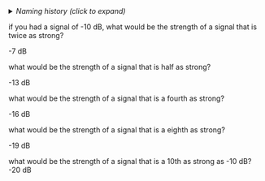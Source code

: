 <details><summary><i>Naming history (click to expand)</i></summary>
<pre>
2022 Oct 31: 350-decibels-dB.md
2023 May 22: 020_Decibels_dB.md
</pre>
</details>

if you had a signal of -10 dB, 
what would be the strength of a signal that is twice as strong?

-7 dB

what would be the strength of a signal that is half as strong?

-13 dB

what would be the strength of a signal that is a fourth as strong?

-16 dB

what would be the strength of a signal that is a eighth as strong?

-19 dB

what would be the strength of a signal that is a 10th as strong as -10 dB?
-20 dB


